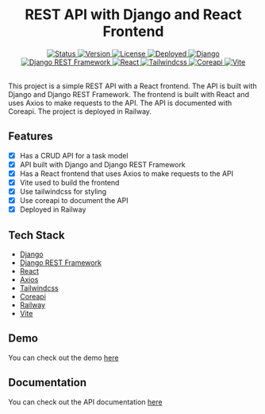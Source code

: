 <div align='center'>
  <h1>REST API with Django and React Frontend</h1>
</div>

<div align='center'>
  <a href='/README.md'>
    <img
      src='https://img.shields.io/badge/Status-Complete-success.svg'
      alt='Status'
    />
  </a>
  <a href='/package.json'>
    <img 
      src='https://img.shields.io/badge/Version-1.0.0-blue.svg'
      alt='Version'
    />
  </a>
  <a href='/LICENSE'>
    <img
      src='https://img.shields.io/badge/License-MIT-green.svg'
      alt='License'
    />
  </a>
  <a href="/">
    <img 
      src="https://img.shields.io/badge/Deploy-Running-success.svg" 
      alt="Deployed" 
    />
  </a>
  <a href='https://www.djangoproject.com/'>
    <img
      src='https://img.shields.io/badge/Django-3.2.5-blue.svg?style=flat&logo=django'
      alt='Django'
    />
  </a>
  <a href='https://www.django-rest-framework.org/'>
    <img
      src='https://img.shields.io/badge/Django%20REST%20Framework-3.12.4-blue.svg?style=flat&logo=django&logoColor=white'
      alt='Django REST Framework'
    />
  </a>
  <a href='https://reactjs.org/'>
    <img
      src='https://img.shields.io/badge/React-17.0.2-blue.svg?style=flat&logo=react'
      alt='React'
    />
  </a>
  <a href='https://tailwindcss.com/'>
    <img
      src='https://img.shields.io/badge/Tailwindcss-2.2.4-blue.svg?style=flat&logo=tailwind'
      alt='Tailwindcss'
    />
  </a>
  <a href='https://www.coreapi.org/'>
    <img
      src='https://img.shields.io/badge/Coreapi-2.3.3-blue.svg?style=flat&logo=coreapi'
      alt='Coreapi'
    />
  </a>
  <a href='https://vitejs.dev/'>
    <img
      src='https://img.shields.io/badge/Vite-2.4.4-blue.svg?style=flat&logo=vite'
      alt='Vite'
    />
  </a>
</div>
<br />

This project is a simple REST API with a React frontend. The API is built with Django and Django REST Framework. The frontend is built with React and uses Axios to make requests to the API. The API is documented with Coreapi. The project is deployed in Railway.

## Features
- [x] Has a CRUD API for a task model
- [x] API built with Django and Django REST Framework
- [x] Has a React frontend that uses Axios to make requests to the API
- [x] Vite used to build the frontend
- [x] Use tailwindcss for styling
- [x] Use coreapi to document the API
- [x] Deployed in Railway

## Tech Stack
- [Django](https://www.djangoproject.com/)
- [Django REST Framework](https://www.django-rest-framework.org/)
- [React](https://reactjs.org/)
- [Axios](https://axios-http.com/docs/intro)
- [Tailwindcss](https://tailwindcss.com/)
- [Coreapi](https://www.coreapi.org/)
- [Railway](https://railway.app/)
- [Vite](https://vitejs.dev/)

## Demo
You can check out the demo [here](https://django-crud-react.onrender.com)

## Documentation
You can check out the API documentation [here](https://django-crud-react.onrender.com/tasks/docs)
